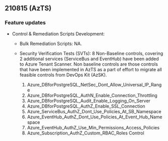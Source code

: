 ## 210815 (AzTS)

### Feature updates

* Control & Remediation Scripts Development:
    * Bulk Remediation Scripts:
        NA.

    * Security Verification Tests (SVTs):
    8 Non-Baseline controls, covering 2 additional services (ServiceBus and EventHub) have been added to Azure Tenant Scanner. Non baseline controls are those controls that have been implemented in AzTS as a part of effort to migrate all feasible controls from DevOps Kit (AzSK). 
        1.  Azure_DBforPostgreSQL_NetSec_Dont_Allow_Universal_IP_Range
        2.  Azure_DBforPostgreSQL_AuthN_Enable_Connection_Throttling
        3.  Azure_DBforPostgreSQL_Audit_Enable_Logging_On_Server
        4.  Azure_DBforPostgreSQL_AuthZ_Enable_SSL_Connection
        5.  Azure_ServiceBus_AuthZ_Dont_Use_Policies_At_SB_Namespace
        6.  Azure_EventHub_AuthZ_Dont_Use_Policies_At_Event_Hub_Namespace
        7.  Azure_EventHub_AuthZ_Use_Min_Permissions_Access_Policies
        8.  Azure_Subscription_AuthZ_Custom_RBAC_Roles Control

    
    
    
    
    
    
    
    
    
    
    
    
    
    
    
    
    
    
    

